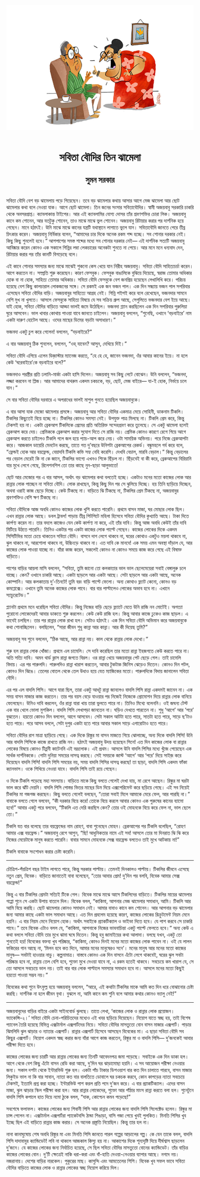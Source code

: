 <div align=center> <img src="../../metadata/images/rabibasariya/সবিতা-বৌদির-তিন-ঝামেলা-সুমন-সরকার.jpg" align="center"></div><br><h1 align=center>সবিতা বৌদির তিন ঝামেলা</h1>
<h2 align=center>সুমন সরকার</h2><br>সবিতা বৌদি বেশ বড় ঝামেলায় পড়ে গিয়েছেন। তবে বড় ঝামেলার কথায় আসার আগে মেজ ঝামেলা আর ছোট ঝামেলার কথা বলে নেওয়া যাক। আগে ছোট ঝামেলা। তিন জনের সংসার সবিতাবৌদির। স্বামী অজয়বাবু সরকারি চাকরি থেকে অবসরপ্রাপ্ত। ক্যাবলাকান্ত টাইপের। আর এই ক্যাবলামির যোগ্য দোসর তাঁর শ্রবণশক্তির চোরা লিক। অজয়বাবু কানে কম শোনেন, আর যতটুকু শোনেন, তাও মাঝে মাঝে ভুল শোনেন। অজয়বাবু রিটায়ার করার পর দার্শনিক হয়ে গেছেন। মানে হঠাৎই। উনি মাঝে মাঝে কানের যন্ত্রটি যথাস্থানে লাগাতে ভুলে যান। সবিতাবৌদি জানতে পেরে তীব্র চিৎকার করেন। অজয়বাবু নির্বিকার বলেন, “আমাদের চার দিকে অনেক রকম শব্দ হচ্ছে। সব শোনার দরকার নেই। কিছু কিছু শুনলেই হবে।” আশপাশের সমস্ত শব্দের মধ্যে সব শোনার দরকার নেই— এই দার্শনিক সত্যটি অজয়বাবু আবিষ্কার করেন কোনও এক সকালে গিন্নির লম্বা লেকচারের অনেকটা শুনতে না পেয়ে। আর মনে মনে ধন্যবাদ দেন, রিটায়ার করার পর তাঁর কানটি বিগড়েছে বলে।

এই কানে শোনার সমস্যার জন্য মাঝে মাঝেই শুকনো কেস খেয়ে যান নিরীহ অজয়বাবু। সবিতা বৌদি সাহিত্যচর্চা করেন। আগে করতেন না। সম্প্রতি শুরু করেছেন। কারণ ফেসবুক। ফেসবুক বাঙালিকে বুঝিয়ে দিয়েছে, স্বরাজ তোমার অধিকার হোক বা না হোক, সাহিত্য তোমার অধিকার। সবিতা বৌদি ফেসবুকে বেশ জনপ্রিয় হয়েছেন লেখালিখি করে। পরিচয় হয়েছে বেশ কিছু কালচারাল লোকজনের সঙ্গে। সে রকমই এক জন ভজন পাল। এক দিন সন্ধ্যায় ভজন পাল সপরিবার এসেছেন সবিতা বৌদির বাড়ি। অজয়বাবুর সাহিত্যে আগ্রহ নেই। গিন্নি পইপই করে বলে রেখেছেন, ভজনদার সামনে বেশি মুখ না খুলতে। আসলে ফেসবুকে সাহিত্য বিষয়ে যে সব সক্রিয় গ্রুপ আছে, সেগুলিতে ভজনদার বেশ ইয়ে আছে। যাই হোক, সবিতা বৌদির বাড়িতে আড্ডা ভালই জমে উঠেছিল। ভজনদা প্ল্যান করছিলেন এক দিন সপরিবার পুরুলিয়া ঘুরে আসবেন। ভাল খাবার কোথায় পাওয়া যাবে জানতে চাইলেন। অজয়বাবু বললেন, “শুনেছি, ওখানে ‘বড়বাইরে’ নাম একটা দারুণ হোটেল আছে। ওদের মাছের ডিমের বড়াটা অসাধারণ।”

ভজনদা একটু চুপ করে গেলেন! বললেন, “বড়বাইরে?”

এ বার অজয়বাবু ঠিক শুনলেন, বললেন, “ওহ্ যাবেন? আসুন, দেখিয়ে দিই।”

সবিতা বৌদি এগিয়ে এলেন ডিজ়াস্টার ম্যানেজ করতে, “হে হে হে, জানেন ভজনদা, ওঁর আবার কানের ইয়ে। না হলে কেউ ‘ঘরেবাইরে’কে বড়বাইরে বলে?”

ভজনদাও পরস্ত্রীর প্রতি ঢলানি-মার্কা একটা হাসি দিলেন। অজয়বাবু সব কিছু লেটে বোঝেন। উনি বললেন, “ভজনদা, লজ্জা করবেন না প্লিজ। আর আমাদের বাথরুম একদম চকচকে, বড়, ছোট, মেজ বাইরে— যা-ই হোক, নির্ভয়ে চলে যান।”

সে বার সবিতা বৌদির দরবারে এ অপরাধের ভালই মাশুল গুনতে হয়েছিল অজয়বাবুকে।

এ বার আসা যাক মেজো ঝামেলার প্রসঙ্গে। অজয়বাবু আর সবিতা বৌদির একমাত্র মেয়ে সোহিনী, ডাকনাম টিকলি। টিকলির কিছুতেই বিয়ে হচ্ছে না। টিকলির কোনও সমস্যা নেই। উপযুক্ত পাত্র মিলছে না। টিকলি প্রেম করে, কিন্তু টেকসই হয় না। একটা ব্রেকআপ টিকলিকে প্রেমের প্রতি অতিরিক্ত সন্দেহপ্রবণ করে তুলেছে। সে একটু ঝামেলা হলেই ব্রেকআপ করে দেয়। প্রেমিককে ব্রেকআপ করার সুযোগ দিতে সে রাজি নয়। প্রেমিক কোনও কারণে রেগে গিয়ে আগে ব্রেকআপ করতে চাইলেও টিকলি গলে জল হয়ে প্যাচ-আপ করে নেয়। ওটা সাময়িক অভিনয়। পরে নিজে ব্রেকআপটা করে। আজকাল ডায়েরি মেনটেন করছে, তাতে গত দু’বছরে উনিশটা ব্রেকআপের রেকর্ড। বন্ধুমহলে গর্ব করে বলে, “ফ্রেন্ডই হোক আর বয়ফ্রেন্ড, বেয়াদবি টিকলি কভি সহ্য নেহি করেগি। দেখবি বেচাল, মারবি বেড়াল।” কিন্তু বেড়ালের পর বেড়াল মেরেই কি না কে জানে, টিকলির ভাগ্যে এখনও শিকে ছিঁড়ল না। ছিঁড়বেই বা কী করে, ব্রেকআপের বিরিয়ানি যার মুখে লেগে গেছে, রিলেশনশিপ তো তার কাছে নুন-ছাড়া আলুভাতে!

ছোট আর মেজোর পর এ বার আসল, অর্থাৎ বড় ঝামেলার কথা বলতেই হচ্ছে। একটাও মনের মতো কাজের লোক আর রান্নার লোক পাচ্ছেন না সবিতা বৌদি। লোক রাখছেন, কিন্তু কিছু দিন পর সে ঝুলিয়ে দিচ্ছে। হয় তিনি ছাড়িয়ে দিচ্ছেন, অথবা ওরাই কাজ ছেড়ে দিচ্ছে। কেউ টিকছে না। বাড়িতে ঝি টিকছে না, টিকলির প্রেম টিকছে না, অজয়বাবুর শ্রবণশক্তিও বেশি ক্ষণ টিকছে না।

সবিতা বৌদিকে আজ অবধি কোনও কাজের লোক খুশি করতে পারেনি। প্রথমে বাসন মাজা, ঘর মোছার লোক ছিল। এখন রান্নার লোক আছে। ডবল ট্রাবল! পাড়ায় তীব্র পিটপিটে মহিলা হিসেবে সবিতা বৌদির কুখ্যাতি আছে। টাকা দিতে কার্পণ্য করেন না। তার বদলে কাজেও যেন কেউ কার্পণ্য না করে, এই তাঁর দাবি। কিন্তু আজ অবধি কেউই তাঁর দাবি মিটিয়ে উঠতে পারেনি। তিনিও একটার পর একটা কাজের লোক পাল্টে গেছেন। কাজের লোকের দিকে একদম সিসিটিভির মতো চেয়ে থাকতেন সবিতা বৌদি। বাসনে দাগ লেগে থাকবে না, ঘরের কোথাও একটুও ময়লা থাকবে না, ঝুল থাকবে না, আরশোলা থাকবে না, উচ্চিংড়ে থাকবে না। এত দাবি কে মানবে! এক সময় এমন অবস্থা দাঁড়াল যে, আর কাজের লোক পাওয়া যাচ্ছে না। যাঁরা কাজ করেন, সকলেই কোনও না কোনও সময়ে কাজ করে গেছে এই বিষাক্ত বাড়িতে।

পাশের বাড়ির আয়লা মাসি বললেন, “সবিতা, তুমি জানো তো কলকাতার ভাল ভাল ছেলেমেয়েরা সবাই বেঙ্গালুরু চলে যাচ্ছে। কেন? ওখানে চাকরি আছে। একটা ছাড়লে আর একটা আছে। সেটা ছাড়লে আর একটা আছে, অনেক কোম্পানি। আর কলকাতায় দু’-তিনটে! তুমি বরং বাড়ি পাল্টে ফেলো। অন্য কোথাও ফ্ল্যাট কেনো, কোনও বড় কমপ্লেক্সে। ওখানে তুমি অনেক কাজের লোক পাবে। বার বার পাল্টালেও লোকের অভাব হবে না। এখানে স্যাচুরেটেড।”

প্ল্যানটা প্রথমে মনে ধরেছিল সবিতা বৌদির। কিন্তু নিজের বাড়ি ছেড়ে ফ্ল্যাটে যেতে উনি রাজি নন মোটেই। অগত্যা পুরোনো লোকেদেরই আবার ডাকতে শুরু করলেন। কেউ কেউ রাজি হল। কিন্তু আবার কাজে ঢুকেও কাজ ছাড়ল। এ ভাবেই চলছিল। তার পর রান্নার লোক রাখা হল। সেটাও হঠাৎই। এক দিন সবিতা বৌদি অভিমান করে অজয়বাবুকে কথা শোনাচ্ছিলেন। বলছিলেন, “সারা জীবন শুধু কান্না আর কান্না। আর কী দিয়েছ তুমি?”

অজয়বাবু সব শুনে বললেন, “ঠিক আছে, আর রান্না নয়। কাল থেকে রান্নার লোক দেখো।”

শুরু হল রান্নার লোক খোঁজা। প্রথমে এল চামেলি। সে দাবি করেছিল তার মতো রান্না ইহজগতে কেউ করতে পারে না। অতি সত্যি দাবি। অমন থার্ড ক্লাস রান্না জগতে বিরল। ওর রান্না খেয়ে অজয়বাবুর পেট ছেড়ে গেল। তাই চামেলি বিদায়। এর পর পারুলদি। পারুলদিও রান্না খারাপ করতেন, আবার টুকটাক জিনিস ঝেড়েও দিতেন। কোনও দিন পটল, কোনও দিন ঝিঙে। তেলের বোতল থেকে তেল উধাও হয়ে যেত ম্যাজিকের মতো। পারুলদিকে বিদায় জানালেন সবিতা বৌদি।

এর পর এল বাদলি পিসি। আগে যারা ছিল, তারা একটু আধটু রান্না জানলেও বাদলি পিসি রান্না একদমই জানেন না। এক সময় বাসন মাজার কাজ করতেন। তার পর বয়স বেড়ে যাওয়ার পর নিজেই নিজেকে প্রোমোশন দিয়ে রান্নার লোক বানিয়ে ফেলেছেন। উনিও দাবি করলেন, ওঁর রান্না যারা খায় তারা ভুলতে পারে না। তিনিও মিথ্যে বলেননি। ওই জঘন্য টেস্ট এক বার খেলে ভোলা মুশকিল। বাদলি পিসি লেখাপড়া জানতেন না। ঘড়িও দেখতে পারতেন না। শুধু ‘আগে’ আর ‘পরে’ বুঝতেন। হয়তো কোনও দিন বললেন, আগে আসবেন। সেটা সকাল আটটা হতে পারে, সাতটা হতে পারে, সাড়ে ছ’টাও হতে পারে। পরে আসব বললে, সেটা দুপুর একটা হতে পারে আবার সকাল সাড়ে এগারোটাও হতে পারে।

সবিতা বৌদির রাগ মাত্রা ছাড়িয়ে গেছে। এক দিকে রিঙ্কুর মা বাসন মাজতে গিয়ে ঝোলাচ্ছে, অন্য দিকে বাদলি পিসি! উনি আর বাদলি পিসিকে কাজে রাখতে রাজি নন। হঠাৎই অজয়বাবু উদয় হয়েছেন সিনে! এত দিন কাজের লোক বা রান্নার লোকের বিষয়ে কোনও টিপ্পনী কাটেননি এই ভদ্রলোক। এই প্রথম। আসলে উনি বাদলি পিসির মধ্যে খুঁজে পেয়েছেন এক সার্থক দার্শনিককে। গোটা দুনিয়া সময়ের দাসত্ব করছে। সেই সময়কে জাস্ট ‘আগে’ আর ‘পরে’ দিয়ে সাইজ় করে দিয়েছেন বাদলি পিসি! বাদলি পিসি সময়ের নয়, সময় বাদলি পিসির দাসত্ব করছে! তা ছাড়া, বাদলি পিসি একদম ফাঁকা ক্যানভাস। ওকে শিখিয়ে নেওয়া যাবে। বাদলি পিসি তাই রয়ে গেছেন।

ও দিকে টিকলি পড়েছে মহা সমস্যায়। বাড়িতে মাকে কিছু বলতে গেলেই দেখা যায়, মা রেগে আছেন। রিঙ্কুর মা ঘরটা ভাল করে ঝাঁট দেয়নি। বাদলি পিসি পোস্তর ভিতর মাছের ডিম দিয়ে এক্সপেরিমেন্ট করে ছড়িয়ে গেছে। এই সব নিয়েই টিকলির মা গজগজ করছেন। কিছু বলতে গেলেই বলছেন, “তোরা সবাই মিলে আমাকে মেরে ফেল, আর পারছি না।” বাবাকে বলতে গেলে বলবেন, “কী দরকার বিয়ে করে! তোকে বিয়ে করলে আবার কোনও এক পুরুষের কানের ব্যামো হবে!” আবার একটু পরে বলবেন, “টিকলি এত দেরি করছিস কেন? তোর ওই মোহনকে বিয়ে করে ফেল না, ভাল ছেলে তো।”

টিকলি যত বার বলেছে তার বয়ফ্রেন্ডের নাম রোহণ, বাবা শুনেছেন মোহন। ব্রেকআপের পর টিকলি বলেছিল, “রোহণ আমার এক্স বয়ফ্রেন্ড।” অজয়বাবু রেগে আগুন, “ছি! আধুনিকতার নামে এই সব! আসলে তোর মা দিনরাত ঝি ঝি করে নিজের মেয়েটাকে মানুষ করতে পারেনি। বাবার সামনে মোহনকে সেক্স বয়ফ্রেন্ড বলতেও তাই মুখে আটকায় না!”

টিকলি বাবাকে সংশোধন করার চেষ্টা করেনি।

*****

চৌত্রিশ-পঁয়ত্রিশ বছর টাইম লাগতে পারে, কিন্তু সরকার পাল্টায়। তেমনই দিনকালও পাল্টায়। টিকলির জীবনে এসেছে নতুন প্রেম, বিবেক। বাড়িতে জানাতেই বাবা বলেছেন, “তোর আবার প্রেম! দু’দিন পর বলবি, বিবেক আমার সেক্স বয়ফ্রেন্ড!”

কিন্তু এ বার টিকলির প্রেমটা সত্যিই টিকে গেল। বিবেক মাঝে মাঝে আসে টিকলিদের বাড়িতে। টিকলির মায়ের ঝামেলার গপ্পো শুনে সে একটা উপায় বাতলে দিল। বিবেক বলল, “কাকিমা, আপনার মেজ ঝামেলার সমাধান, আমি। টিকলি আর আমি বিয়ে করছি। ছোট ঝামেলার কোনও সমাধান নেই। আমার বাবাও কানে কম শোনেন। আর আপনার বড় ঝামেলার জন্য আমার কাছে একটা ভাল সমাধান আছে। এত দিন প্রবলেম হয়েছে কারণ, কাজের লোকের রিক্রুটমেন্ট নিয়ম মেনে হয়নি। এ বার নিয়ম মেনে নিয়োগ হোক। অর্থাৎ সবাইকে প্র্যাকটিক্যাল ও ভাইভা দিতে হবে। যে পাশ করবে সে চাকরি পাবে।” তবে বিবেক এটাও বলল যে, “কাকিমা, আপনাকে নিজের ভাবনাচিন্তা একটু পাল্টে ফেলতে হবে।” অন্য কেউ এ কথা বললে সবিতা বৌদি তার মুখে ঝামা ঘষে দিতেন। কিন্তু হবু জামাইয়ের কথা আলাদা। বলছে যখন, একটু তো শুনতেই হয়! বিবেকের বক্তব্য খুব পরিষ্কার, “কাকিমা, কোনও দিনই মনের মতো কাজের লোক পাবেন না। ওই যে লালন ফকিরের গান আছে না, ‘মিলন হবে কত দিনে, আমার মনের মানুষেরও সনে’। মনের মানুষ আর মনের মতো কাজের মানুষ— সবটাই হাওয়ার নাড়ু। কল্পনামাত্র। বাস্তবে কোনও এক দিন বাসনে এঁটো লেগে থাকবেই, ঘরের ঝুল সবটা পরিষ্কার হবে না, রান্নায় তেল বেশি হবে, শুক্তো মুখে দেওয়া যাবে না, এ রকম হতেই থাকবে। সবচেয়ে কম খারাপ যে, সে তো আসলে সবচেয়ে ভাল নয়। তাই বার বার লোক পাল্টালে সমস্যার সমাধান হবে না। আসলে মনের মতো কিছুই হয়তো পাওয়া সম্ভব নয়।”

বিবেকের কথা শুনে উৎফুল্ল হয়ে অজয়বাবু বললেন, “আরে, এই কথাটা টিকলির মাকে আমি কত দিন ধরে বোঝানোর চেষ্টা করছি। দার্শনিক না হলে জীবন বৃথা। বুঝলে না, আমি কানে কম শুনি বলে আমার কথার কোনও ভ্যালু নেই!”

*****

অজয়বাবুদের বাড়ির বাইরে একটা সাইনবোর্ড ঝুলছে। তাতে লেখা, ‘কাজের লোক ও রান্নার লোক প্রয়োজন। ভ্যাকেন্সি-২।’ সবিতা বৌদি চেনা-পরিচিতদের মধ্যেও এই খবর ছড়িয়ে দিয়েছেন। নিয়োগ যাতে স্বচ্ছ হয়, তাই বিশেষ প্যানেল তৈরি হয়েছে বিভিন্ন এক্সটার্নাল এক্সপার্টদের নিয়ে। সবিতা বৌদির মাসতুতো বোন বাসন মাজার এক্সপার্ট। পাড়ার ঝিমলিদি ঝুল ঝাড়ার ও ন্যাতার এক্সপার্ট। রান্নার এক্সপার্ট হিসেবে আসছেন বিবেকের মা। এ ছাড়া সবিতা বৌদি সব কিছুর এক্সপার্ট। নিয়োগ একদম স্বচ্ছ করার জন্য যাঁরা আগে কাজ করতেন, রিঙ্কুর মা ও বাদলি পিসি— দু’জনকেই আবার পরীক্ষা দিতে হবে।

কাজের লোকের জন্য চারটি আর রান্নার লোকের জন্য তিনটি আবেদনপত্র জমা পড়েছে। সবাইকে এক দিন ডাকা হল। আগে থেকে বেশ কিছু এঁটো বাসন রেডি করা আছে, দু’দিন ঘর ঝাড়ামোছা হয়নি। এ সব আয়োজন পরীক্ষা নেওয়ার জন্য। সকাল দশটা থেকে ইন্টারভিউ শুরু হল। একটা পাঁচ টাকার ডিশওয়াশ বার কত দিন চালাতে পারবে, বাসন মাজার লিকুইড ভাল না কি বার সাবান, ন্যাতা কত বার বালতিতে ডোবালে ঘর চকচক করবে, কোন কাপড়ের ন্যাতা সবচেয়ে টেকসই, ইত্যাদি প্রশ্ন করা হচ্ছে। ইন্টারভিউ পাশ করল প্রতি পদে দু’জন করে। এ বার প্র্যাকটিক্যাল। এদের বাসন মাজা, ঝুল ঝাড়ার স্কিল পরীক্ষা করা হল। আর রান্নার লোকেদের, শুক্তো আর পাঁঠার মাংস রান্না করতে বলা হল। শুনেটুনে বাদলি পিসি কপালে হাত দিয়ে নমো ঠুকে বলল, “যাক, কোশ্চেন কমন পড়েছে!”

সবশেষে ফলাফল। কাজের লোকের জন্য শিবানী পিসি আর রান্নার লোকের জন্য বাদলি পিসি সিলেক্টেড হলেন। রিঙ্কুর মা চান্স পেলেন না। এক্সটার্নাল এক্সপার্টরা প্যাকেটবন্দি ঠান্ডা শিঙাড়া, বাসি গজা পেয়ে খুবই পুলকিত। মিনতি পিসির খুব ইচ্ছে ছিল এই বাড়িতে রান্নার কাজ করার। সে অনেক প্রস্তুতি নিয়েছিল। কিন্তু তার হল না।

নানা কানাঘুষোয় শেষ অবধি রিঙ্কুর মা এবং মিনতি পিসি জানতে পারল গল্পের আড়ালের গল্প। কে যেন তাকে বলল, বাদলি পিসি দাদাবাবুর ক্যান্ডিডেট! লবি না থাকলে আজকাল কিস্যু হয় না। আকাশের দিকে শূন্যদৃষ্টি দিয়ে দীর্ঘশ্বাস ছাড়লেন দু’জনে। যে কাজের লোকের জন্য নির্বাচিত হয়েছে, সে ছিল সবিতা বৌদির মাসতুতো বোনের ক্যান্ডিডেট। তাঁর বাড়ির কাজের লোকের বোন। দু’টি ক্ষেত্রেই নাকি ধরা-করা এবং বাঁ-হাতি দেওয়া-নেওয়ার ব্যাপার আছে। নগদে নয়। নজরানায়। দেশের বাড়ির নারকেল। পুকুরের মাছ। কাসুন্দি এবং আমতেলের শিশি। বিবেক খুব সফল ভাবে সবিতা বৌদির বাড়িতে কাজের লোক ও রান্নার লোকের স্বচ্ছ নিয়োগ করিয়ে দিল।
